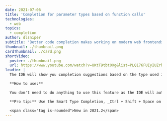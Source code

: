 ```yaml
---
date: 2021-07-06
title: 'Completion for parameter types based on function calls'
technologies:
  - web
topics:
  - completion
author: dlsniper
subtitle: 'Better code completion makes working on modern web frontends faster and more enjoyable'
thumbnail: ./thumbnail.png
cardThumbnail: ./card.png
shortVideo:
  poster: ./thumbnail.png
  url: https://www.youtube.com/watch?v=UKtT9tbt0Xg&list=PLQ176FUIyIUZrbrlz4AY1V8VzBJKZyVlW&index=28
leadin: |
  The IDE will show you completion suggestions based on the type used in the function call for the parameters in the function body.

  **How to use:**

  You don't need to do anything to use this feature as the IDE will automatically infer the code suggestions based on what you typed already.

  **Pro tip:** Use the Smart Type Completion, _Ctrl + Shift + Space on Windows/Linux_ or _^ + ⇧ + Space on macOS_, to narrow-down the list further.

  <span class="tag is-rounded">New in 2021.2</span>
---
```


